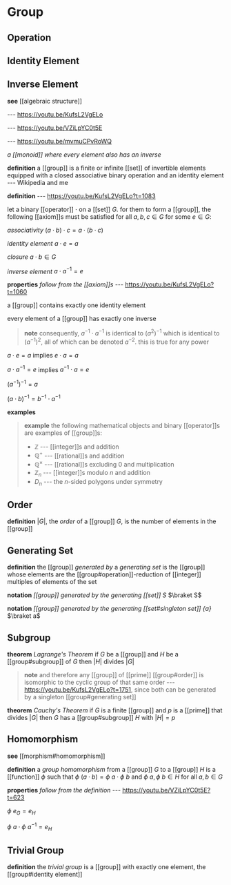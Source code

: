 # Group

## Operation

## Identity Element

## Inverse Element

**see** [[algebraic structure]]

--- <https://youtu.be/KufsL2VgELo>

--- <https://youtu.be/VZiLpYC0t5E>

--- <https://youtu.be/mvmuCPvRoWQ>

_a [[monoid]] where every element also has an inverse_

**definition** a [[group]] is a finite or infinite [[set]] of invertible elements equipped with a closed associative binary operation and an identity element --- Wikipedia and me

**definition** --- <https://youtu.be/KufsL2VgELo?t=1083>

let a binary [[operator]] $\cdot$ on a [[set]] $G$. for them to form a [[group]], the following [[axiom]]s must be satisfied for all $a, b, c \in G$ for some $e \in G$:

_associativity_ $(a \cdot b) \cdot c = a \cdot (b \cdot c)$

_identity element_ $a \cdot e = a$

_closure_ $a \cdot b \in G$

_inverse element_ $a \cdot a^{-1} = e$

**properties** _follow from the [[axiom]]s_ --- <https://youtu.be/KufsL2VgELo?t=1060>

a [[group]] contains exactly one identity element

every element of a [[group]] has exactly one inverse

> **note** consequently, $a^{-1} \cdot a^{-1}$ is identical to $(a^2)^{-1}$ which is identical to $(a^{-1})^2$, all of which can be denoted $a^{-2}$. this is true for any power

$a \cdot e = a$ implies $e \cdot a = a$

$a \cdot a^{-1} = e$ implies $a^{-1} \cdot a = e$

$(a^{-1})^{-1} = a$

$(a \cdot b)^{-1} = b^{-1} \cdot a^{-1}$

**examples**

> **example** the following mathematical objects and binary [[operator]]s are examples of [[group]]s:
>
> - $\mathbb Z$ --- [[integer]]s and addition
> - $\mathbb Q^+$ --- [[rational]]s and addition
> - $\mathbb Q^\times$ --- [[rational]]s excluding $0$ and multiplication
> - $\mathbb Z_n$ --- [[integer]]s modulo $n$ and addition
> - $D_n$ --- the $n$-sided polygons under symmetry

## Order

**definition** $|G|$, the _order_ of a [[group]] $G$, is the number of elements in the [[group]]

## Generating Set

**definition** the [[group]] _generated by_ a _generating set_ is the [[group]] whose elements are the [[group#operation]]-reduction of [[integer]] multiples of elements of the set

**notation** _[[group]] generated by the generating [[set]] $S$_ $\braket S$

**notation** _[[group]] generated by the generating [[set#singleton set]] $\{a\}$_ $\braket a$

## Subgroup

**theorem** _Lagrange's Theorem_ if $G$ be a [[group]] and $H$ be a [[group#subgroup]] of $G$ then $|H|$ divides $|G|$

> **note** and therefore any [[group]] of [[prime]] [[group#order]] is isomorphic to the cyclic group of that same order --- <https://youtu.be/KufsL2VgELo?t=1751>, since both can be generated by a singleton [[group#generating set]]

**theorem** _Cauchy's Theorem_ if $G$ is a finite [[group]] and $p$ is a [[prime]] that divides $|G|$ then $G$ has a [[group#subgroup]] $H$ with $|H| = p$

## Homomorphism

**see** [[morphism#homomorphism]]

**definition** a _group homomorphism_ from a [[group]] $G$ to a [[group]] $H$ is a [[function]] $\phi$ such that $\phi\ (a \cdot b) = \phi\ a \cdot \phi\ b$ and $\phi\ a, \phi\ b \in H$ for all $a, b \in G$

**properties** _follow from the definition_ --- <https://youtu.be/VZiLpYC0t5E?t=623>

$\phi\ e_G = e_H$

$\phi\ a \cdot \phi\ a^{-1} = e_H$

## Trivial Group

**definition** the _trivial group_ is a [[group]] with exactly one element, the [[group#identity element]]
